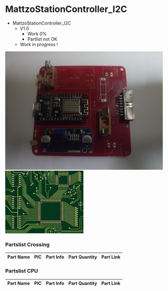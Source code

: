 # MattzoStationController_I2C
+ MattzoStationController_I2C
	+ V1.0
		* Work 0%
		* Partlist not OK
	+ Work in progress !
<img src="https://github.com/Backkevin/My_LEGO_Project/blob/master/MattzoStationController_I2C/IMAGE/CPU2.jpg">
<img src="https://github.com/Backkevin/My_LEGO_Project/blob/master/MattzoStationController_I2C/IMAGE/Default.jpg">

### Partslist Crossing
                    
  Part Name   |      PIC      |   Part Info            | Part Quantity |   Part Link 
------------- | ------------- | ---------------------- | ------------- | -------------


 

### Partslist CPU
                    
  Part Name   |      PIC      |   Part Info            | Part Quantity |   Part Link 
------------- | ------------- | ---------------------- | ------------- | -------------

